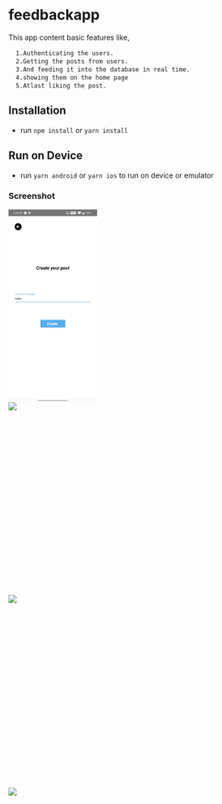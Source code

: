 # feedbackapp
This app content basic features like,

      1.Authenticating the users.
      2.Getting the posts from users.
      3.And feeding it into the database in real time.
      4.showing them on the home page
      5.Atlast liking the post.
## Installation

- run `npm install` or `yarn install`

## Run on Device

- run `yarn android` or `yarn ios` to run on device or emulator


 ### Screenshot
 <div style="display:grid">

<img src="feedback/feedbackapp/screenshots/Screenshot_20201029-154539.jpg" height="380px"/>
<img src="./screenshot/Screenshot_20201029-153839.jpg" height="380px"/>
<img src="./screenshot/Screenshot_20201029-154026.jpg" height="380px"/>
<img src="./screenshot/Screenshot_20201029-154539.jpg" height="380px"/>
</div>
